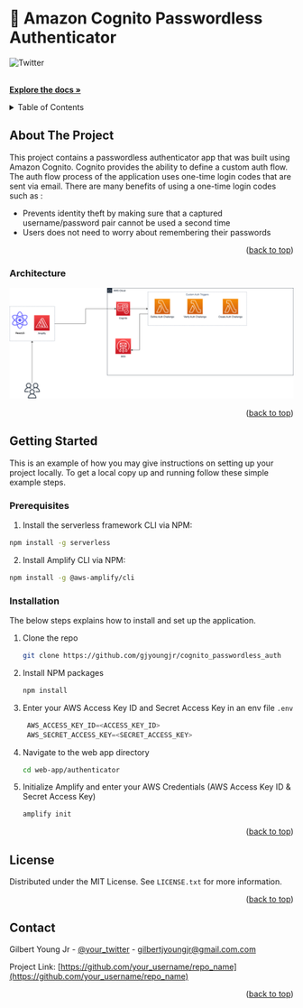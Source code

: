 <a name="readme-top"></a>
# 🔐 Amazon Cognito Passwordless Authenticator

<!-- PROJECT SHIELDS -->
<!--
*** I'm using markdown "reference style" links for readability.
*** Reference links are enclosed in brackets [ ] instead of parentheses ( ).
*** See the bottom of this document for the declaration of the reference variables
*** for contributors-url, forks-url, etc. This is an optional, concise syntax you may use.
*** https://www.markdownguide.org/basic-syntax/#reference-style-links
-->

![Twitter](https://img.shields.io/twitter/url?label=Twitter&style=social&url=https%3A%2F%2Ftwitter.com%2Fgjyoungjr)

<!-- PROJECT ACTIONS -->
<div align="left">
  <p align="left">
    <br />
    <a href="https://github.com/gjyoungjr/cognito_passwordless_auth"><strong>Explore the docs »</strong></a>
  </p>
</div>

<!-- TABLE OF CONTENTS -->
<details>
  <summary>Table of Contents</summary>
  <ol>
    <li>
      <a href="#about-the-project">About The Project</a>
      <ul>
        <li><a href="#architecture">Architecture</a></li>
      </ul>
    </li>
    <li>
      <a href="#getting-started">Getting Started</a>
      <ul>
        <li><a href="#prerequisites">Prerequisites</a></li>
        <li><a href="#installation">Installation</a></li>
      </ul>
    </li>
    <li><a href="#license">License</a></li>
    <li><a href="#contact">Contact</a></li>
 
  </ol>
</details>

<!-- ABOUT THE PROJECT -->

## About The Project

This project contains a passwordless authenticator app that was built using Amazon Cognito. Cognito provides the ability to define a custom auth flow. The auth flow process of the application uses one-time login codes that are sent via email. There are many benefits
of using a one-time login codes such as :

- Prevents identity theft by making sure that a captured username/password pair cannot be used a second time
- Users does not need to worry about remembering their passwords

<p align="right">(<a href="#readme-top">back to top</a>)</p>

<!-- ARCHITECTURE -->
### Architecture

![Architecture](./assets//architecture.png)

<p align="right">(<a href="#readme-top">back to top</a>)</p>

<!-- GETTING STARTED -->

## Getting Started

This is an example of how you may give instructions on setting up your project locally.
To get a local copy up and running follow these simple example steps.

### Prerequisites

1. Install the serverless framework CLI via NPM:
  ```bash
  npm install -g serverless
  ```
2. Install Amplify CLI via NPM:
  ```bash
  npm install -g @aws-amplify/cli
  ```

### Installation
The below steps explains how to install and set up the application.

1. Clone the repo
   ```bash
   git clone https://github.com/gjyoungjr/cognito_passwordless_auth
   ```
2. Install NPM packages
   ```bash
   npm install
   ```
3. Enter your AWS Access Key ID and Secret Access Key in an env file `.env`
   ```js
    AWS_ACCESS_KEY_ID=<ACCESS_KEY_ID>
    AWS_SECRET_ACCESS_KEY=<SECRET_ACCESS_KEY>
   ```
4. Navigate to the web app directory 
    ```bash
    cd web-app/authenticator
   ```
5. Initialize Amplify and enter your AWS Credentials (AWS Access Key ID & Secret Access Key)
    ```bash
    amplify init
    ```

<p align="right">(<a href="#readme-top">back to top</a>)</p>

<!-- LICENSE -->

## License

Distributed under the MIT License. See `LICENSE.txt` for more information.

<p align="right">(<a href="#readme-top">back to top</a>)</p>

<!-- CONTACT -->

## Contact

Gilbert Young Jr - [@your_twitter](https://twitter.com/gjyoungjr) - gilbertjyoungjr@gmail.com.com

Project Link: [https://github.com/your_username/repo_name](https://github.com/your_username/repo_name)

<p align="right">(<a href="#readme-top">back to top</a>)</p>
